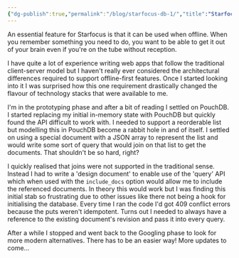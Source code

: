 ```yaml
---
{"dg-publish":true,"permalink":"/blog/starfocus-db-1/","title":"Starfocus offline-first database: PouchDB","tags":["buildinpublic","starfocus","database","offline-first"]}
---
```


An essential feature for Starfocus is that it can be used when offline. When you remember something you need to do, you want to be able to get it out of your brain even if you're on the tube without reception.

I have quite a lot of experience writing web apps that follow the traditional client-server model but I haven't really ever considered the architectural differences required to support offline-first features. Once I started looking into it I was surprised how this one requirement drastically changed the flavour of technology stacks that were available to me.

I'm in the prototyping phase and after a bit of reading I settled on PouchDB. I started replacing my initial in-memory state with PouchDB but quickly found the API difficult to work with. I needed to support a reorderable list but modelling this in PouchDB become a rabbit hole in and of itself. I settled on using a special document with a JSON array to represent the list and would write some sort of query that would join on that list to get the documents. That shouldn't be so hard, right?

I quickly realised that joins were not supported in the traditional sense. Instead I had to write a 'design document' to enable use of the 'query' API which when used with the `include_docs` option would allow me to include the referenced documents. In theory this would work but I was finding this initial stab so frustrating due to other issues like there not being a hook for initialising the database. Every time I ran the code I'd got 409 conflict errors because the puts weren't idempotent. Turns out I needed to always have a reference to the existing document's revision and pass it into every query.

After a while I stopped and went back to the Googling phase to look for more modern alternatives. There has to be an easier way! More updates to come...